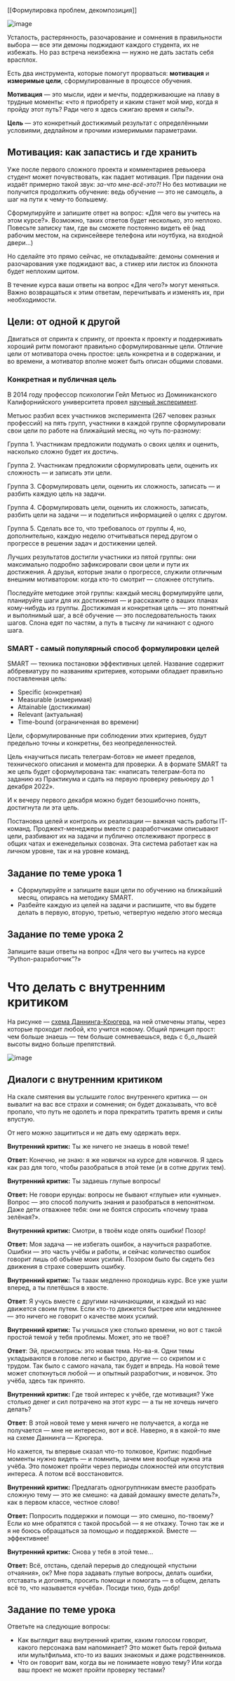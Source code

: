 
[[Формулировка проблем, декомпозиция]]

![image](https://pictures.s3.yandex.net/resources/1431_1657469906.png)

Усталость, растерянность, разочарование и сомнения в правильности выбора — все эти демоны поджидают каждого студента, их не избежать. Но раз встреча неизбежна — нужно не дать застать себя врасплох.

Есть два инструмента, которые помогут прорваться: **мотивация** и **измеримые цели**, сформулированные в процессе обучения.

**Мотивация** — это мысли, идеи и мечты, поддерживающие на плаву в трудные моменты: «что я приобрету и каким станет мой мир, когда я пройду этот путь? Ради чего я здесь сжигаю время и силы?».

**Цель** — это конкретный достижимый результат с определёнными условиями, дедлайном и прочими измеримыми параметрами.

## Мотивация: как запастись и где хранить

Уже после первого сложного проекта и комментариев ревьюера студент может почувствовать, как падает мотивация. При падении она издаёт примерно такой звук: _за-что мне-всё-это?!_ Но без мотивации не получится продолжить обучение: ведь обучение — это не самоцель, а шаг на пути к чему-то большему.

Сформулируйте и запишите ответ на вопрос: «Для чего вы учитесь на этом курсе?». Возможно, таких ответов будет несколько, это неплохо. Повесьте записку там, где вы сможете постоянно видеть её (над рабочим местом, на скринсейвере телефона или ноутбука, на входной двери...)

Но сделайте это прямо сейчас, не откладывайте: демоны сомнения и разочарования уже поджидают вас, а стикер или листок из блокнота будет неплохим щитом.

В течение курса ваши ответы на вопрос «Для чего?» могут меняться. Важно возвращаться к этим ответам, перечитывать и изменять их, при необходимости.

## Цели: от одной к другой

Двигаться от спринта к спринту, от проекта к проекту и поддерживать хороший ритм помогают правильно сформулированные цели. Отличие цели от мотиватора очень простое: цель конкретна и в содержании, и во времени, а мотиватор вполне может быть описан общими словами.

### Конкретная и публичная цель

В 2014 году профессор психологии Гейл Метьюс из Доминиканского Калифорнийского университета провел [научный эксперимент](https://scholar.dominican.edu/cgi/viewcontent.cgi?article=1265&context=news-releases).

Метьюс разбил всех участников эксперимента (267 человек разных профессий) на пять групп, участники в каждой группе сформулировали свои цели по работе на ближайший месяц, но чуть по-разному:

Группа 1. Участникам предложили подумать о своих целях и оценить, насколько сложно будет их достичь.

Группа 2. Участникам предложили сформулировать цели, оценить их сложность — и записать эти цели.

Группа 3. Сформулировать цели, оценить их сложность, записать — и разбить каждую цель на задачи.

Группа 4. Сформулировать цели, оценить их сложность, записать, разбить цели на задачи — и поделиться информацией о целях с другом.

Группа 5. Сделать все то, что требовалось от группы 4, но, дополнительно, каждую неделю отчитываться перед другом о прогрессе в решении задач и достижении целей.

Лучших результатов достигли участники из пятой группы: они максимально подробно зафиксировали свои цели и пути их достижения. А друзья, которые знали о прогрессе, служили отличным внешним мотиватором: когда кто-то смотрит — сложнее отступить.

Последуйте методике этой группы: каждый месяц формулируйте цели, планируйте шаги для их достижения — и расскажите о ваших планах кому-нибудь из группы. Достижимая и конкретная цель — это понятный и выполнимый шаг, а всё обучение — это последовательность таких шагов. Слона едят по частям, а путь в тысячу ли начинают с одного шага.

### SMART - самый популярный способ формулировки целей

SMART — техника постановки эффективных целей. Название содержит аббревиатуру по названиям критериев, которыми обладает правильно поставленная цель:

-   Specific (конкретная)
-   Measurable (измеримая)
-   Attainable (достижимая)
-   Relevant (актуальная)
-   Time-bound (ограниченная во времени)

Цели, сформулированные при соблюдении этих критериев, будут предельно точны и конкретны, без неопределенностей.

Цель «научиться писать телеграм-ботов» не имеет пределов, технического описания и момента для проверки. А в формате SMART та же цель будет сформулирована так: «написать телеграм-бота по заданию из Практикума и сдать на первую проверку ревьюеру до 1 декабря 2022».

И к вечеру первого декабря можно будет безошибочно понять, достигнута ли эта цель.

Постановка целей и контроль их реализации — важная часть работы IT-команд. Проджект-менеджеры вместе с разработчиками описывают цели, разбивают их на задачи и публично отслеживают прогресс в общих чатах и еженедельных созвонах. Эта система работает как на личном уровне, так и на уровне команд.

## Задание по теме урока 1

-   Сформулируйте и запишите ваши цели по обучению на ближайший месяц, опираясь на методику SMART.
-   Разбейте каждую из целей на задачи и распишите, что вы будете делать в первую, вторую, третью, четвертую неделю этого месяца

## Задание по теме урока 2

Запишите ваши ответы на вопрос «Для чего вы учитесь на курсе “Python-разработчик”?»

# Что делать с внутренним критиком

На рисунке — [схема Даннинга-Крюгера](https://ru.wikipedia.org/wiki/%D0%AD%D1%84%D1%84%D0%B5%D0%BA%D1%82_%D0%94%D0%B0%D0%BD%D0%BD%D0%B8%D0%BD%D0%B3%D0%B0_%E2%80%94_%D0%9A%D1%80%D1%8E%D0%B3%D0%B5%D1%80%D0%B0), на ней отмечены этапы, через которые проходит любой, кто учится новому. Общий принцип прост: чем больше знаешь — тем больше сомневаешься, ведь с б_о_льшей высоты видно больше препятствий.

![image](https://pictures.s3.yandex.net/resources/Untitled_1645426470.png)

## Диалоги с внутренним критиком

На скале смятения вы услышите голос внутреннего критика — он вывалит на вас все страхи и сомнения; он будет доказывать, что всё пропало, что путь не одолеть и пора прекратить тратить время и силы впустую.

От него можно защититься и не дать ему одержать верх.

**Внутренний критик:** Ты же ничего не знаешь в новой теме!

**Ответ:** Конечно, не знаю: я же новичок на курсе для новичков. Я здесь как раз для того, чтобы разобраться в этой теме (и в сотне других тем).

**Внутренний критик:** Ты задаешь глупые вопросы!

**Ответ:** Не говори ерунды: вопросы не бывают «глупые» или «умные». Вопрос — это способ получить знания и разобраться в непонятном. Даже дети отважнее тебя: они не боятся спросить «почему трава зелёная?».

**Внутренний критик:** Смотри, в твоём коде опять ошибки! Позор!

**Ответ:** Моя задача — не избегать ошибок, а научиться разработке. Ошибки — это часть учёбы и работы, и сейчас количество ошибок говорит лишь об объёме моих усилий. Позором было бы сидеть без движения в страхе совершить ошибку.

**Внутренний критик:** Ты тааак медленно проходишь курс. Все уже ушли вперед, а ты плетёшься в хвосте.

**Ответ**: Я учусь вместе с другими начинающими, и каждый из нас движется своим путем. Если кто-то движется быстрее или медленнее — это ничего не говорит о качестве моих усилий.

**Внутренний критик:** Ты учишься уже столько времени, но вот с такой простой темой у тебя проблемы. Может, это не твоё?

**Ответ**: Эй, присмотрись: это новая тема. Но-ва-я. Одни темы укладываются в голове легко и быстро, другие — со скрипом и с трудом. Так было с самого начала, так будет и впредь. На новой теме может споткнуться любой — и опытный разработчик, и новичок. Это учёба, здесь так принято.

**Внутренний критик:** Где твой интерес к учёбе, где мотивация? Уже столько денег и сил потрачено на этот курс — а ты не хочешь ничего делать?

**Ответ**: В этой новой теме у меня ничего не получается, а когда не получается — мне не интересно, вот и всё. Наверно, я в какой-то яме на схеме Даннинга — Крюгера.

Но кажется, ты впервые сказал что-то толковое, Критик: подобные моменты нужно видеть — и помнить, зачем мне вообще нужна эта учёба. Это поможет пройти через периоды сложностей или отсутствия интереса. А потом всё восстановится.

**Внутренний критик:** Предлагать одногруппникам вместе разобрать сложную тему — это же смешно: «а давай домашку вместе делать?», как в первом классе, честное слово!

**Ответ:** Попросить поддержки и помощи — это смешно, по-твоему? Если ко мне обратятся с такой просьбой — я не откажу. Точно так же и я не боюсь обращаться за помощью и поддержкой. Вместе — эффективнее!

**Внутренний критик:** Снова у тебя в этой теме...

**Ответ:** Всё, отстань, сделай перерыв до следующей «пустыни отчаяния», ок? Мне пора задавать глупые вопросы, делать ошибки, отставать и догонять, просить помощи и помогать — в общем, делать всё то, что называется «учёба». Посиди тихо, будь добр!

## Задание по теме урока

Ответьте на следующие вопросы:

-   Как выглядит ваш внутренний критик, каким голосом говорит, какого персонажа вам напоминает? Это может быть герой фильма или мультфильма, кто-то из ваших знакомых и даже родственников.
-   Что он говорит вам, когда вы не понимаете новую тему? Или когда ваш проект не может пройти проверку тестами?
